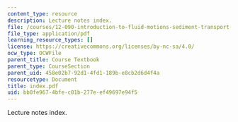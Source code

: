 ```yaml
---
content_type: resource
description: Lecture notes index.
file: /courses/12-090-introduction-to-fluid-motions-sediment-transport-and-current-generated-sedimentary-structures-fall-2006/bb0fe9674bfec01b277eef49697e94f5_index.pdf
file_type: application/pdf
learning_resource_types: []
license: https://creativecommons.org/licenses/by-nc-sa/4.0/
ocw_type: OCWFile
parent_title: Course Textbook
parent_type: CourseSection
parent_uid: 458e02b7-92d1-4fd1-189b-e8cb2d6d4f4a
resourcetype: Document
title: index.pdf
uid: bb0fe967-4bfe-c01b-277e-ef49697e94f5
---
```

Lecture notes index.